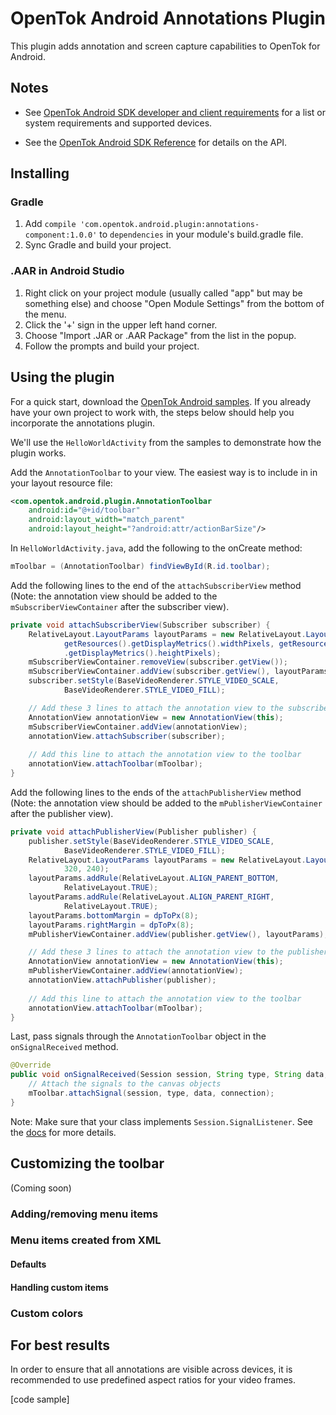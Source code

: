 OpenTok Android Annotations Plugin
===========================

This plugin adds annotation and screen capture capabilities to OpenTok for Android.

Notes
-----

* See [OpenTok Android SDK developer and client requirements](http://tokbox.com/opentok/libraries/client/android/#developerandclientrequirements) for a list or system requirements and supported devices.

* See the [OpenTok Android SDK Reference](http://tokbox.com/opentok/libraries/client/android/reference/index.html)
for details on the API.

Installing
----------

### Gradle

1. Add `compile 'com.opentok.android.plugin:annotations-component:1.0.0'` to `dependencies` in your module's build.gradle file.
2. Sync Gradle and build your project.

### .AAR in Android Studio

1. Right click on your project module (usually called "app" but may be something else) and choose "Open Module Settings" from the bottom of the menu.
2. Click the '+' sign in the upper left hand corner.
3. Choose "Import .JAR or .AAR Package" from the list in the popup.
4. Follow the prompts and build your project.

Using the plugin
----------------

For a quick start, download the [OpenTok Android samples](https://github.com/opentok/opentok-android-sdk-samples). If you already have your own project to work with,
the steps below should help you incorporate the annotations plugin.

We'll use the `HelloWorldActivity` from the samples to demonstrate how the plugin works.

Add the `AnnotationToolbar` to your view. The easiest way is to include in in your layout resource file:

```xml
<com.opentok.android.plugin.AnnotationToolbar
    android:id="@+id/toolbar"
    android:layout_width="match_parent"
    android:layout_height="?android:attr/actionBarSize"/>
```

In `HelloWorldActivity.java`, add the following to the onCreate method:

```java
mToolbar = (AnnotationToolbar) findViewById(R.id.toolbar);
```

Add the following lines to the end of the `attachSubscriberView` method (Note: the annotation view should be added to the `mSubscriberViewContainer` after the subscriber view).

```java
private void attachSubscriberView(Subscriber subscriber) {
    RelativeLayout.LayoutParams layoutParams = new RelativeLayout.LayoutParams(
            getResources().getDisplayMetrics().widthPixels, getResources()
            .getDisplayMetrics().heightPixels);
    mSubscriberViewContainer.removeView(subscriber.getView());
    mSubscriberViewContainer.addView(subscriber.getView(), layoutParams);
    subscriber.setStyle(BaseVideoRenderer.STYLE_VIDEO_SCALE,
            BaseVideoRenderer.STYLE_VIDEO_FILL);

    // Add these 3 lines to attach the annotation view to the subscriber view
    AnnotationView annotationView = new AnnotationView(this);
    mSubscriberViewContainer.addView(annotationView);
    annotationView.attachSubscriber(subscriber);
    
    // Add this line to attach the annotation view to the toolbar
    annotationView.attachToolbar(mToolbar);
}
```

Add the following lines to the ends of the `attachPublisherView` method (Note: the annotation view should be added to the `mPublisherViewContainer` after the publisher view).

```java
private void attachPublisherView(Publisher publisher) {
    publisher.setStyle(BaseVideoRenderer.STYLE_VIDEO_SCALE,
            BaseVideoRenderer.STYLE_VIDEO_FILL);
    RelativeLayout.LayoutParams layoutParams = new RelativeLayout.LayoutParams(
            320, 240);
    layoutParams.addRule(RelativeLayout.ALIGN_PARENT_BOTTOM,
            RelativeLayout.TRUE);
    layoutParams.addRule(RelativeLayout.ALIGN_PARENT_RIGHT,
            RelativeLayout.TRUE);
    layoutParams.bottomMargin = dpToPx(8);
    layoutParams.rightMargin = dpToPx(8);
    mPublisherViewContainer.addView(publisher.getView(), layoutParams);

    // Add these 3 lines to attach the annotation view to the publisher view
    AnnotationView annotationView = new AnnotationView(this);
    mPublisherViewContainer.addView(annotationView);
    annotationView.attachPublisher(publisher);
    
    // Add this line to attach the annotation view to the toolbar
    annotationView.attachToolbar(mToolbar);
}
```

Last, pass signals through the `AnnotationToolbar` object in the `onSignalReceived` method.

```java
@Override
public void onSignalReceived(Session session, String type, String data, Connection connection) {
    // Attach the signals to the canvas objects
    mToolbar.attachSignal(session, type, data, connection);
}
```

Note: Make sure that your class implements `Session.SignalListener`. See the [docs]() for more details.

Customizing the toolbar
----------------

(Coming soon)

### Adding/removing menu items

### Menu items created from XML

#### Defaults

#### Handling custom items

### Custom colors

For best results
----------------

In order to ensure that all annotations are visible across devices, it is recommended to use predefined
aspect ratios for your video frames.

[code sample]